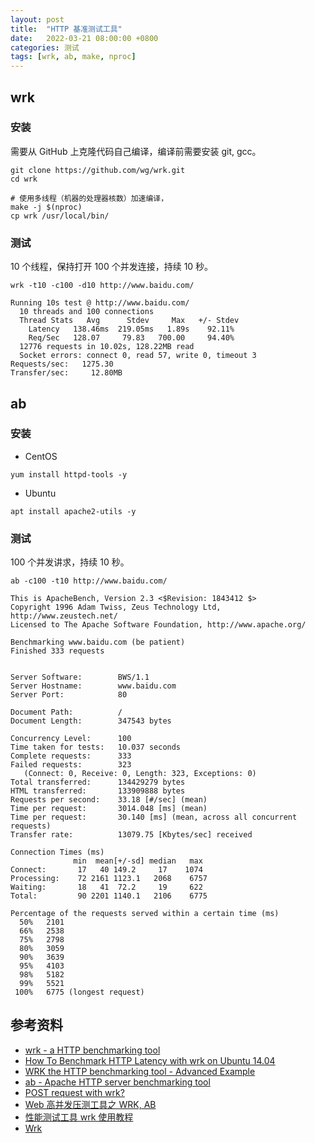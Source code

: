 ```yaml
---
layout: post
title:  "HTTP 基准测试工具"
date:   2022-03-21 08:00:00 +0800
categories: 测试
tags: [wrk, ab, make, nproc]
---
```


## wrk
### 安装
需要从 GitHub 上克隆代码自己编译，编译前需要安装 git, gcc。
```shell
git clone https://github.com/wg/wrk.git
cd wrk

# 使用多线程（机器的处理器核数）加速编译，
make -j $(nproc)
cp wrk /usr/local/bin/
```

### 测试
10 个线程，保持打开 100 个并发连接，持续 10 秒。
```shell
wrk -t10 -c100 -d10 http://www.baidu.com/
```
```
Running 10s test @ http://www.baidu.com/
  10 threads and 100 connections
  Thread Stats   Avg      Stdev     Max   +/- Stdev
    Latency   138.46ms  219.05ms   1.89s    92.11%
    Req/Sec   128.07     79.83   700.00     94.40%
  12776 requests in 10.02s, 128.22MB read
  Socket errors: connect 0, read 57, write 0, timeout 3
Requests/sec:   1275.30
Transfer/sec:     12.80MB
```

## ab
### 安装
* CentOS
```shell
yum install httpd-tools -y
```

* Ubuntu
```shell
apt install apache2-utils -y
```

### 测试
100 个并发讲求，持续 10 秒。
```shell
ab -c100 -t10 http://www.baidu.com/
```
```
This is ApacheBench, Version 2.3 <$Revision: 1843412 $>
Copyright 1996 Adam Twiss, Zeus Technology Ltd, http://www.zeustech.net/
Licensed to The Apache Software Foundation, http://www.apache.org/

Benchmarking www.baidu.com (be patient)
Finished 333 requests


Server Software:        BWS/1.1
Server Hostname:        www.baidu.com
Server Port:            80

Document Path:          /
Document Length:        347543 bytes

Concurrency Level:      100
Time taken for tests:   10.037 seconds
Complete requests:      333
Failed requests:        323
   (Connect: 0, Receive: 0, Length: 323, Exceptions: 0)
Total transferred:      134429279 bytes
HTML transferred:       133909888 bytes
Requests per second:    33.18 [#/sec] (mean)
Time per request:       3014.048 [ms] (mean)
Time per request:       30.140 [ms] (mean, across all concurrent requests)
Transfer rate:          13079.75 [Kbytes/sec] received

Connection Times (ms)
              min  mean[+/-sd] median   max
Connect:       17   40 149.2     17    1074
Processing:    72 2161 1123.1   2068    6757
Waiting:       18   41  72.2     19     622
Total:         90 2201 1140.1   2106    6775

Percentage of the requests served within a certain time (ms)
  50%   2101
  66%   2538
  75%   2798
  80%   3059
  90%   3639
  95%   4103
  98%   5182
  99%   5521
 100%   6775 (longest request)
```

## 参考资料
* [wrk - a HTTP benchmarking tool](https://github.com/wg/wrk.git)
* [How To Benchmark HTTP Latency with wrk on Ubuntu 14.04](https://www.digitalocean.com/community/tutorials/how-to-benchmark-http-latency-with-wrk-on-ubuntu-14-04)
* [WRK the HTTP benchmarking tool - Advanced Example](http://czerasz.com/2015/07/19/wrk-http-benchmarking-tool-example/)
* [ab - Apache HTTP server benchmarking tool](https://httpd.apache.org/docs/2.4/programs/ab.html)
* [POST request with wrk?](https://stackoverflow.com/questions/15261612/post-request-with-wrk)
* [Web 高并发压测工具之 WRK, AB](https://zhuanlan.zhihu.com/p/281445698)
* [性能测试工具 wrk 使用教程](https://www.cnblogs.com/quanxiaoha/p/10661650.html)
* [Wrk](https://doc.networknt.com/tool/wrk-perf/)
